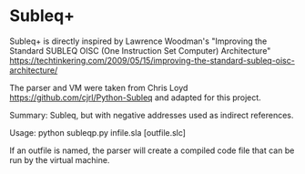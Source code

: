 # Subleq+

Subleq+ is directly inspired by Lawrence Woodman's "Improving the Standard SUBLEQ OISC (One Instruction Set Computer) Architecture"
https://techtinkering.com/2009/05/15/improving-the-standard-subleq-oisc-architecture/

The parser and VM were taken from Chris Loyd https://github.com/cjrl/Python-Subleq and adapted for this project.

Summary:  Subleq, but with negative addresses used as indirect references.

Usage:  python subleqp.py infile.sla [outfile.slc]

If an outfile is named, the parser will create a compiled code file that can be run by the virtual machine.
